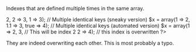 Indexes that are defined multiple times in the same array. 

<?php
    // Multiple identical keys
    $x = array(1 => 2, 
               2 => 3,  
               1 => 3);

    // Multiple identical keys (sneaky version)
    $x = array(1 => 2, 
               1.1 => 3,  
               true => 4);

    // Multiple identical keys (automated version)
    $x = array(1 => 2, 
               3,        // This will be index 2
               2 => 4);  // this index is overwritten
?>

They are indeed overwriting each other. This is most probably a typo.
